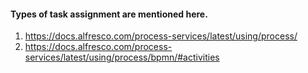 #### Types of task assignment are mentioned here.
1. https://docs.alfresco.com/process-services/latest/using/process/
2. https://docs.alfresco.com/process-services/latest/using/process/bpmn/#activities